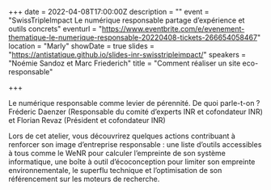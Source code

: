 +++
date = 2022-04-08T17:00:00Z
description = ""
event = "SwissTripleImpact Le numérique responsable partage d’expérience et outils concrets"
eventurl = "https://www.eventbrite.com/e/evenement-thematique-le-numerique-responsable-20220408-tickets-266654058467"
location = "Marly"
showDate = true
slides = "https://antistatique.github.io/slides-inr-swisstripleimpact/"
speakers = "Noémie Sandoz et Marc Friederich"
title = "Comment réaliser un site eco-responsable"

+++

Le numérique responsable comme levier de pérennité. De quoi parle-t-on ? Fréderic Daenzer (Responsable du comité d’experts INR et cofondateur INR) et Florian Revaz (Président et cofondateur INR)

Lors de cet atelier, vous découvrirez quelques actions contribuant à renforcer son image d’entreprise responsable : une liste d’outils accessibles à tous comme le WeNR pour calculer l’empreinte de son système informatique, une boîte à outil d’écoconception pour limiter son empreinte environnementale, le superflu technique et l’optimisation de son référencement sur les moteurs de recherche. 